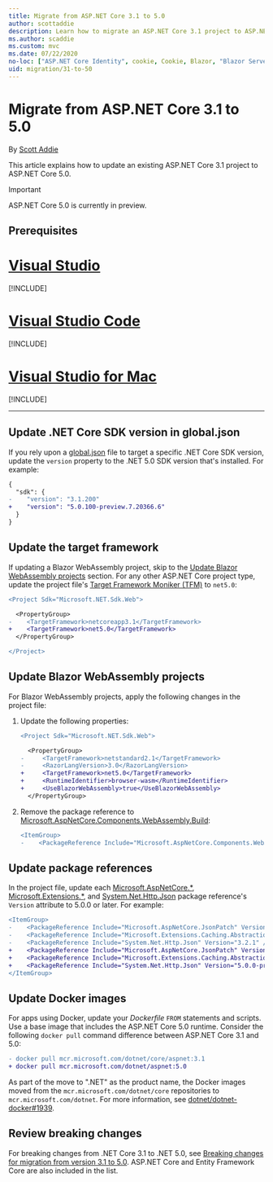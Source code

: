 ```yaml
---
title: Migrate from ASP.NET Core 3.1 to 5.0
author: scottaddie
description: Learn how to migrate an ASP.NET Core 3.1 project to ASP.NET Core 5.0.
ms.author: scaddie
ms.custom: mvc
ms.date: 07/22/2020
no-loc: ["ASP.NET Core Identity", cookie, Cookie, Blazor, "Blazor Server", "Blazor WebAssembly", "Identity", "Let's Encrypt", Razor, SignalR]
uid: migration/31-to-50
---
```

# Migrate from ASP.NET Core 3.1 to 5.0

By [Scott Addie](https://github.com/scottaddie)

This article explains how to update an existing ASP.NET Core 3.1 project to ASP.NET Core 5.0.

> [!IMPORTANT]
> ASP.NET Core 5.0 is currently in preview.

## Prerequisites

# [Visual Studio](#tab/visual-studio)

[!INCLUDE[](~/includes/net-core-prereqs-vs-5.0.md)]

# [Visual Studio Code](#tab/visual-studio-code)

[!INCLUDE[](~/includes/net-core-prereqs-vsc-5.0.md)]

# [Visual Studio for Mac](#tab/visual-studio-mac)

[!INCLUDE[](~/includes/net-core-prereqs-mac-5.0.md)]

---

## Update .NET Core SDK version in global.json

If you rely upon a [global.json](/dotnet/core/tools/global-json) file to target a specific .NET Core SDK version, update the `version` property to the .NET 5.0 SDK version that's installed. For example:

```diff
{
  "sdk": {
-    "version": "3.1.200"
+    "version": "5.0.100-preview.7.20366.6"
  }
}
```

## Update the target framework

If updating a Blazor WebAssembly project, skip to the [Update Blazor WebAssembly projects](#update-blazor-webassembly-projects) section. For any other ASP.NET Core project type, update the project file's [Target Framework Moniker (TFM)](/dotnet/standard/frameworks) to `net5.0`:

```diff
<Project Sdk="Microsoft.NET.Sdk.Web">

  <PropertyGroup>
-    <TargetFramework>netcoreapp3.1</TargetFramework>
+    <TargetFramework>net5.0</TargetFramework>
  </PropertyGroup>

</Project>
```

## Update Blazor WebAssembly projects

For Blazor WebAssembly projects, apply the following changes in the project file:

1. Update the following properties:

    ```diff
    <Project Sdk="Microsoft.NET.Sdk.Web">
    
      <PropertyGroup>
    -     <TargetFramework>netstandard2.1</TargetFramework>
    -     <RazorLangVersion>3.0</RazorLangVersion>
    +     <TargetFramework>net5.0</TargetFramework>
    +     <RuntimeIdentifier>browser-wasm</RuntimeIdentifier>
    +     <UseBlazorWebAssembly>true</UseBlazorWebAssembly>
      </PropertyGroup>
    ```

1. Remove the package reference to [Microsoft.AspNetCore.Components.WebAssembly.Build](https://www.nuget.org/packages/Microsoft.AspNetCore.Components.WebAssembly.Build):

    ```diff
    <ItemGroup>
    -    <PackageReference Include="Microsoft.AspNetCore.Components.WebAssembly.Build" Version="3.2.1" PrivateAssets="all" />
    ```

## Update package references

In the project file, update each [Microsoft.AspNetCore.*](https://www.nuget.org/packages?q=Microsoft.AspNetCore.*), [Microsoft.Extensions.*](https://www.nuget.org/packages?q=Microsoft.Extensions.*), and [System.Net.Http.Json](https://www.nuget.org/packages/System.Net.Http.Json) package reference's `Version` attribute to 5.0.0 or later. For example:

```diff
<ItemGroup>
-    <PackageReference Include="Microsoft.AspNetCore.JsonPatch" Version="3.1.6" />
-    <PackageReference Include="Microsoft.Extensions.Caching.Abstractions" Version="3.1.6" />
-    <PackageReference Include="System.Net.Http.Json" Version="3.2.1" />
+    <PackageReference Include="Microsoft.AspNetCore.JsonPatch" Version="5.0.0-preview.7.20365.19" />
+    <PackageReference Include="Microsoft.Extensions.Caching.Abstractions" Version="5.0.0-preview.7.20364.11" />
+    <PackageReference Include="System.Net.Http.Json" Version="5.0.0-preview.7.20364.11" />
</ItemGroup>
```

## Update Docker images

For apps using Docker, update your *Dockerfile* `FROM` statements and scripts. Use a base image that includes the ASP.NET Core 5.0 runtime. Consider the following `docker pull` command difference between ASP.NET Core 3.1 and 5.0:

```diff
- docker pull mcr.microsoft.com/dotnet/core/aspnet:3.1
+ docker pull mcr.microsoft.com/dotnet/aspnet:5.0
```

As part of the move to ".NET" as the product name, the Docker images moved from the `mcr.microsoft.com/dotnet/core` repositories to `mcr.microsoft.com/dotnet`. For more information, see [dotnet/dotnet-docker#1939](https://github.com/dotnet/dotnet-docker/issues/1939).

## Review breaking changes

For breaking changes from .NET Core 3.1 to .NET 5.0, see [Breaking changes for migration from version 3.1 to 5.0](/dotnet/core/compatibility/3.1-5.0). ASP.NET Core and Entity Framework Core are also included in the list.
